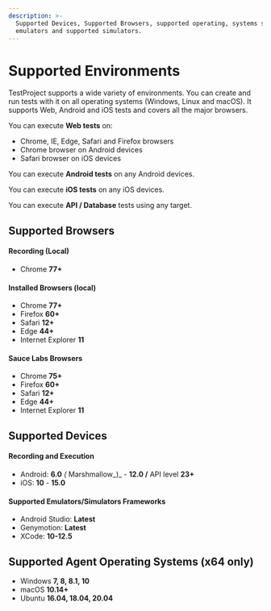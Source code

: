 ```yaml
---
description: >-
  Supported Devices, Supported Browsers, supported operating, systems supported
  emulators and supported simulators.
---
```


# Supported Environments

TestProject supports a wide variety of environments. You can create and run tests with it on all operating systems \(Windows, Linux and macOS\). It supports Web, Android and iOS tests and covers all the major browsers.

You can execute **Web tests** on:

* Chrome, IE, Edge, Safari and Firefox browsers
* Chrome browser on Android devices
* Safari browser on iOS devices

You can execute **Android tests** on any Android devices.

You can execute **iOS tests** on any iOS devices.

You can execute **API / Database** tests using any target.

## Supported Browsers

#### Recording \(Local\)

* Chrome **77+**

#### Installed Browsers \(local\)

* Chrome **77+**
* Firefox **60+**
* Safari **12+**
* Edge **44+**
* Internet Explorer **11**

#### Sauce Labs Browsers

* Chrome **75+**
* Firefox **60+**
* Safari **12+**
* Edge **44+**
* Internet Explorer **11**

## Supported Devices

#### Recording and Execution

* Android: **6.0** _\(_ Marshmallow_\)_ - **12.0 /** API level **23+**
* iOS: **10** - **15.0**

#### Supported Emulators/Simulators Frameworks

* Android Studio: **Latest**
* Genymotion: **Latest**
* XCode: **10-12.5**

## Supported Agent Operating Systems \(x64 only\)

* Windows **7, 8, 8.1, 10**
* macOS **10.14+**
* Ubuntu **16.04, 18.04, 20.04**

